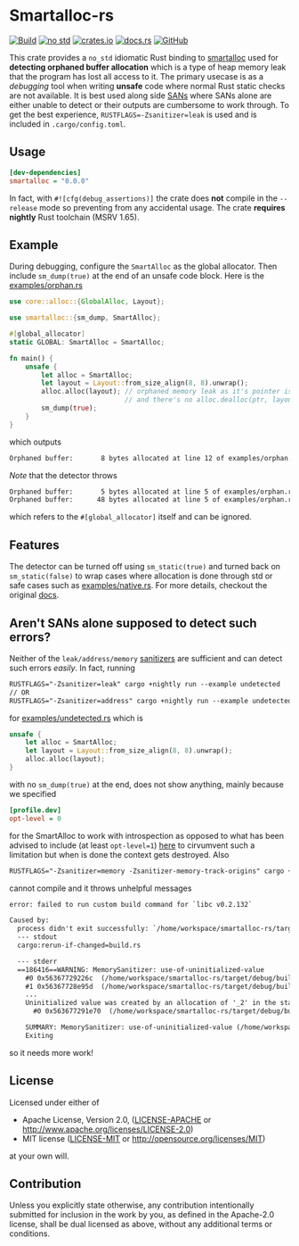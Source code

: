 # Smartalloc-rs

[![Build](https://github.com/ehsanmok/smartalloc-rs/actions/workflows/build.yml/badge.svg)](https://github.com/ehsanmok/smartalloc-rs/actions/workflows/build.yml)
[![no std](https://img.shields.io/badge/no-std-red)](https://img.shields.io/badge/no-std-red)
[![crates.io](https://img.shields.io/crates/v/smartalloc.svg)](https://crates.io/crates/smartalloc)
[![docs.rs](https://docs.rs/smartalloc/badge.svg)](https://docs.rs/smartalloc)
[![GitHub](https://img.shields.io/crates/l/smartalloc)](https://github.com/ehsanmok/smartalloc-rs)

This crate provides a `no_std` idiomatic Rust binding to [smartalloc](https://www.fourmilab.ch/smartall/) used for
**detecting orphaned buffer allocation** which is a type of heap memory leak that the program has lost all access to it.
The primary usecase is as a *debugging* tool when writing **unsafe** code where normal Rust static checks are not available.
It is best used along side [SANs](https://doc.rust-lang.org/beta/unstable-book/compiler-flags/sanitizer.html) where SANs
alone are either unable to detect or their outputs are cumbersome to work through.
To get the best experience, `RUSTFLAGS=-Zsanitizer=leak` is used and is included in `.cargo/config.toml`.

## Usage

```ini
[dev-dependencies]
smartalloc = "0.0.0"
```

In fact, with `#![cfg(debug_assertions)]` the crate does **not** compile in the `--release` mode so preventing from any accidental usage.
The crate **requires nightly** Rust toolchain (MSRV 1.65).

## Example

During debugging, configure the `SmartAlloc` as the global allocator. Then include `sm_dump(true)` at the end of an unsafe code block.
Here is the [examples/orphan.rs](https://github.com/ehsanmok/smartalloc-rs/examples/orphan.rs)

```rust
use core::alloc::{GlobalAlloc, Layout};

use smartalloc::{sm_dump, SmartAlloc};

#[global_allocator]
static GLOBAL: SmartAlloc = SmartAlloc;

fn main() {
    unsafe {
        let alloc = SmartAlloc;
        let layout = Layout::from_size_align(8, 8).unwrap();
        alloc.alloc(layout); // orphaned memory leak as it's pointer is lost
                             // and there's no alloc.dealloc(ptr, layout)
        sm_dump(true);
    }
}
```

which outputs

```txt
Orphaned buffer:       8 bytes allocated at line 12 of examples/orphan.rs
```

*Note* that the detector throws

```txt
Orphaned buffer:       5 bytes allocated at line 5 of examples/orphan.rs
Orphaned buffer:      48 bytes allocated at line 5 of examples/orphan.rs
```

which refers to the `#[global_allocator]` itself and can be ignored.

## Features

The detector can be turned off using `sm_static(true)` and turned back on `sm_static(false)` to wrap cases where allocation is done through std or safe cases such as [examples/native.rs](https://github.com/ehsanmok/smartalloc-rs/examples/native.rs). For more details, checkout the original [docs](https://www.fourmilab.ch/smartall/).

## Aren't SANs alone supposed to detect such errors?

Neither of the `leak/address/memory` [sanitizers](https://doc.rust-lang.org/beta/unstable-book/compiler-flags/sanitizer.html) are sufficient and can detect such errors *easily*.
In fact, running

```txt
RUSTFLAGS="-Zsanitizer=leak" cargo +nightly run --example undetected
// OR
RUSTFLAGS="-Zsanitizer=address" cargo +nightly run --example undetected
```

for [examples/undetected.rs](https://github.com/ehsanmok/smartalloc-rs/examples/undetected.rs) which is

```rust
unsafe {
    let alloc = SmartAlloc;
    let layout = Layout::from_size_align(8, 8).unwrap();
    alloc.alloc(layout);
}
```

with no `sm_dump(true)` at the end, does not show anything, mainly because we specified

```ini
[profile.dev]
opt-level = 0
```

for the SmartAlloc to work with introspection as opposed to what has been advised to include (at least `opt-level=1`) [here](https://github.com/japaric/rust-san#unrealiable-leaksanitizer)
to cirvumvent such a limitation but when is done the context gets destroyed. Also

```txt
RUSTFLAGS="-Zsanitizer=memory -Zsanitizer-memory-track-origins" cargo +nightly run --example undetected
```

cannot compile and it throws unhelpful messages

```txt
error: failed to run custom build command for `libc v0.2.132`

Caused by:
  process didn't exit successfully: `/home/workspace/smartalloc-rs/target/debug/build/libc-02d4e594eff5723f/build-script-build` (exit status: 1)
  --- stdout
  cargo:rerun-if-changed=build.rs

  --- stderr
  ==186416==WARNING: MemorySanitizer: use-of-uninitialized-value
    #0 0x56367729226c  (/home/workspace/smartalloc-rs/target/debug/build/libc-02d4e594eff5723f/build-script-build+0x7a26c) (BuildId: ff090caba1904387acf3f0fecb58801c6fa5caed)
    #1 0x56367728e95d  (/home/workspace/smartalloc-rs/target/debug/build/libc-02d4e594eff5723f/build-script-build+0x7695d) (BuildId: ff090caba1904387acf3f0fecb58801c6fa5caed)
    ...
    Uninitialized value was created by an allocation of '_2' in the stack frame of function '_ZN18build_script_build19rustc_minor_nightly17hfbf53e202478a57bE'
      #0 0x563677291e70  (/home/workspace/smartalloc-rs/target/debug/build/libc-02d4e594eff5723f/build-script-build+0x79e70) (BuildId: ff090caba1904387acf3f0fecb58801c6fa5caed)

    SUMMARY: MemorySanitizer: use-of-uninitialized-value (/home/workspace/smartalloc-rs/target/debug/build/libc-02d4e594eff5723f/build-script-build+0x7a26c) (BuildId: ff090caba1904387acf3f0fecb58801c6fa5caed)
    Exiting
```

so it needs more work!

## License

Licensed under either of

* Apache License, Version 2.0, ([LICENSE-APACHE](LICENSE-APACHE) or http://www.apache.org/licenses/LICENSE-2.0)
* MIT license ([LICENSE-MIT](LICENSE-MIT) or http://opensource.org/licenses/MIT)

at your own will.

## Contribution

Unless you explicitly state otherwise, any contribution intentionally
submitted for inclusion in the work by you, as defined in the Apache-2.0
license, shall be dual licensed as above, without any additional terms or
conditions.
